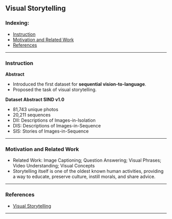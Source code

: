 ## Visual Storytelling

### Indexing:
- [Instruction](#Instruction)
- [Motivation and Related Work](#Motivation-and-Related-Work)
- [References](#References)

---
### Instruction
**Abstract**
- Introduced the first dataset for **sequential vision-to-language**.
- Proposed the task of visual storytelling.

**Dataset Abstract SIND v1.0**
- 81,743 unique photos
- 20,211 sequences
- DII: Descriptions of Images-in-Isolation
- DIS: Descriptions of Images-in-Sequence
- SIS: Stories  of Images-in-Sequence

---
### Motivation and Related Work
- Related Work: Image Captioning; Question Answering; Visual Phrases; Video Understanding; Visual Concepts
- Storytelling itself is one of the oldest known human activities, providing a way to educate, preserve culture, instill morals, and share
advice.


---
### References
- [Visual Storytelling](https://aclweb.org/anthology/N16-1147)
---
